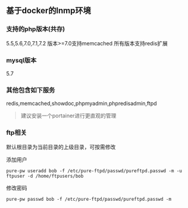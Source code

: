 ## 基于docker的lnmp环境

### 支持的php版本(共存)
5.5,5.6,7.0,7.1,7.2
版本>=7.0支持memcached
所有版本支持redis扩展

### mysql版本
5.7

### 其他包含如下服务
redis,memcached,showdoc,phpmyadmin,phpredisadmin,ftpd

> 建议安装一个portainer进行更直观的管理

### ftp相关
默认根目录为当前目录的上级目录，可按需修改

添加用户
```
pure-pw useradd bob -f /etc/pure-ftpd/passwd/pureftpd.passwd -m -u ftpuser -d /home/ftpusers/bob
```

修改密码
```
pure-pw passwd bob -f /etc/pure-ftpd/passwd/pureftpd.passwd -m
```